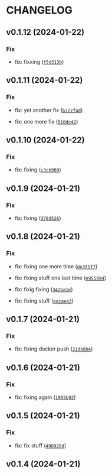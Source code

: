 # CHANGELOG



## v0.1.12 (2024-01-22)

### Fix

* fix: fixxing ([`f5d313b`](https://gitlab.com/smiling-capybara/cicd-test/-/commit/f5d313bcebdb36709710b56a6e89f23d95dbae2c))


## v0.1.11 (2024-01-22)

### Fix

* fix: yet another fix ([`b727f4d`](https://gitlab.com/smiling-capybara/cicd-test/-/commit/b727f4d9b44dca648550f701bd345db247d10694))

* fix: one more fix ([`010dc42`](https://gitlab.com/smiling-capybara/cicd-test/-/commit/010dc42a8e73fa4563a31fd5d3e282f73303b9dc))


## v0.1.10 (2024-01-22)

### Fix

* fix: fixing ([`c3cb909`](https://gitlab.com/smiling-capybara/cicd-test/-/commit/c3cb90952561075072b1dd9be3f767393acdb10d))


## v0.1.9 (2024-01-21)

### Fix

* fix: fixing ([`d78d526`](https://gitlab.com/smiling-capybara/cicd-test/-/commit/d78d52617879d2e6cbd90da9362076b4b6a21954))


## v0.1.8 (2024-01-21)

### Fix

* fix: fixing one more time ([`de3f5f7`](https://gitlab.com/smiling-capybara/cicd-test/-/commit/de3f5f744125190b0b9689ce979fdae7bfaaf2d1))

* fix: fixing stuff one last time ([`e955994`](https://gitlab.com/smiling-capybara/cicd-test/-/commit/e9559949664934c3b2d0b0078cbaae659bcf3aa5))

* fix: fixig fixing ([`342ba1e`](https://gitlab.com/smiling-capybara/cicd-test/-/commit/342ba1e9373eab4b64d858c3287379358227b652))

* fix: fixing stuff ([`eecaea3`](https://gitlab.com/smiling-capybara/cicd-test/-/commit/eecaea358ccad825781fd50462547c2da4760fa5))


## v0.1.7 (2024-01-21)

### Fix

* fix: fixing docker push ([`21db8b4`](https://gitlab.com/smiling-capybara/cicd-test/-/commit/21db8b4bd1620823415fa34853705671aad45c6b))


## v0.1.6 (2024-01-21)

### Fix

* fix: fixing again ([`1955b92`](https://gitlab.com/smiling-capybara/cicd-test/-/commit/1955b927cfc329867a00f39335049d07147b0e8a))


## v0.1.5 (2024-01-21)

### Fix

* fix: fix stuff ([`498920d`](https://gitlab.com/smiling-capybara/cicd-test/-/commit/498920d78afea8f3cf5725a921ab8d58cf4dd57c))


## v0.1.4 (2024-01-21)
